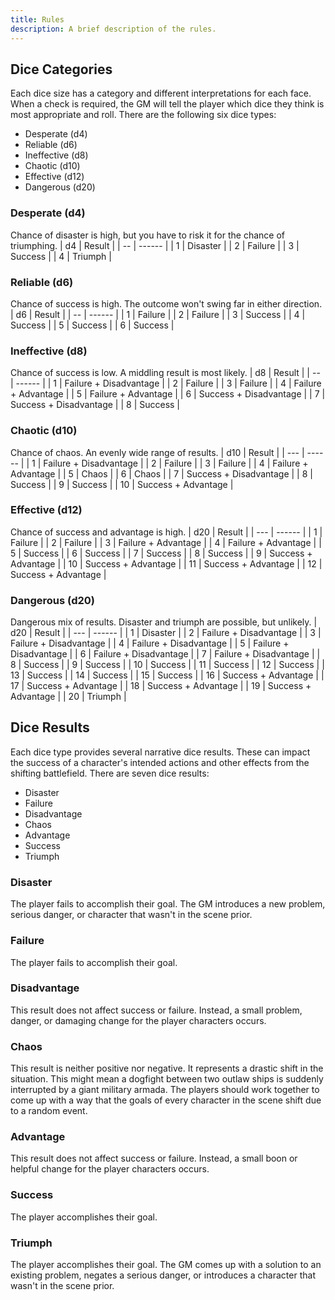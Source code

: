 ```yaml
---
title: Rules
description: A brief description of the rules.
---
```


## Dice Categories
Each dice size has a category and different interpretations for each face. When a check is required, the GM will tell the player which dice they think is most appropriate and roll. There are the following six dice types:
- Desperate (d4)
- Reliable (d6)
- Ineffective (d8)
- Chaotic (d10)
- Effective (d12)
- Dangerous (d20)

### Desperate (d4)
Chance of disaster is high, but you have to risk it for the chance of triumphing.
| d4 | Result |
| -- | ------ |
| 1 | Disaster |
| 2 | Failure |
| 3 | Success |
| 4 | Triumph |

### Reliable (d6)
Chance of success is high. The outcome won't swing far in either direction.
| d6 | Result |
| -- | ------ |
| 1 | Failure |
| 2 | Failure |
| 3 | Success |
| 4 | Success |
| 5 | Success |
| 6 | Success |

### Ineffective (d8)
Chance of success is low. A middling result is most likely.
| d8 | Result |
| -- | ------ |
| 1 | Failure + Disadvantage |
| 2 | Failure |
| 3 | Failure |
| 4 | Failure + Advantage |
| 5 | Failure + Advantage |
| 6 | Success + Disadvantage |
| 7 | Success + Disadvantage |
| 8 | Success |

### Chaotic (d10)
Chance of chaos. An evenly wide range of results.
| d10 | Result |
| --- | ------ |
| 1 | Failure + Disadvantage |
| 2 | Failure |
| 3 | Failure |
| 4 | Failure + Advantage |
| 5 | Chaos |
| 6 | Chaos |
| 7 | Success + Disadvantage |
| 8 | Success |
| 9 | Success |
| 10 | Success + Advantage |

### Effective (d12)
Chance of success and advantage is high.
| d20 | Result |
| --- | ------ |
| 1 | Failure |
| 2 | Failure |
| 3 | Failure + Advantage |
| 4 | Failure + Advantage |
| 5 | Success |
| 6 | Success |
| 7 | Success |
| 8 | Success |
| 9 | Success + Advantage |
| 10 | Success + Advantage |
| 11 | Success + Advantage |
| 12 | Success + Advantage |

### Dangerous (d20)
Dangerous mix of results. Disaster and triumph are possible, but unlikely.
| d20 | Result |
| --- | ------ |
| 1 | Disaster |
| 2 | Failure + Disadvantage |
| 3 | Failure + Disadvantage |
| 4 | Failure + Disadvantage |
| 5 | Failure + Disadvantage |
| 6 | Failure + Disadvantage |
| 7 | Failure + Disadvantage |
| 8 | Success |
| 9 | Success |
| 10 | Success |
| 11 | Success |
| 12 | Success |
| 13 | Success |
| 14 | Success |
| 15 | Success |
| 16 | Success + Advantage |
| 17 | Success + Advantage |
| 18 | Success + Advantage |
| 19 | Success + Advantage |
| 20 | Triumph |

## Dice Results
Each dice type provides several narrative dice results. These can impact the success of a character's intended actions and other effects from the shifting battlefield. There are seven dice results:
- Disaster
- Failure
- Disadvantage
- Chaos
- Advantage
- Success
- Triumph

### Disaster
The player fails to accomplish their goal. The GM introduces a new problem, serious danger, or character that wasn't in the scene prior.

### Failure
The player fails to accomplish their goal.

### Disadvantage
This result does not affect success or failure. Instead, a small problem, danger, or damaging change for the player characters occurs.

### Chaos
This result is neither positive nor negative. It represents a drastic shift in the situation. This might mean a dogfight between two outlaw ships is suddenly interrupted by a giant military armada. The players should work together to come up with a way that the goals of every character in the scene shift due to a random event.

### Advantage
This result does not affect success or failure. Instead, a small boon or helpful change for the player characters occurs.

### Success
The player accomplishes their goal.

### Triumph
The player accomplishes their goal. The GM comes up with a solution to an existing problem, negates a serious danger, or introduces a character that wasn't in the scene prior.